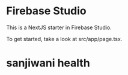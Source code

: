# Firebase Studio

This is a NextJS starter in Firebase Studio.

To get started, take a look at src/app/page.tsx.
# sanjiwani health
